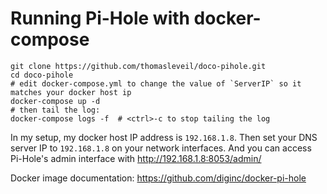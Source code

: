 Running Pi-Hole with docker-compose
===================================


    git clone https://github.com/thomasleveil/doco-pihole.git
    cd doco-pihole
    # edit docker-compose.yml to change the value of `ServerIP` so it matches your docker host ip 
    docker-compose up -d
    # then tail the log:
    docker-compose logs -f  # <ctrl>-c to stop tailing the log

In my setup, my docker host IP address is `192.168.1.8`. 
Then set your DNS server IP to `192.168.1.8` on your network interfaces.
And you can access Pi-Hole's admin interface with http://192.168.1.8:8053/admin/

Docker image documentation: https://github.com/diginc/docker-pi-hole
